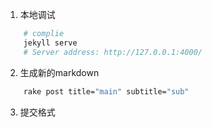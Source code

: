 
1. 本地调试

``` bash
    # complie
    jekyll serve
    # Server address: http://127.0.0.1:4000/
```

2. 生成新的markdown

```bash
    rake post title="main" subtitle="sub"
```

3. 提交格式
